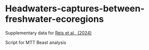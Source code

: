# Headwaters-captures-between-freshwater-ecoregions

Supplementary data for [Reis et al., (2024)](link)

Script for MTT Beast analysis
